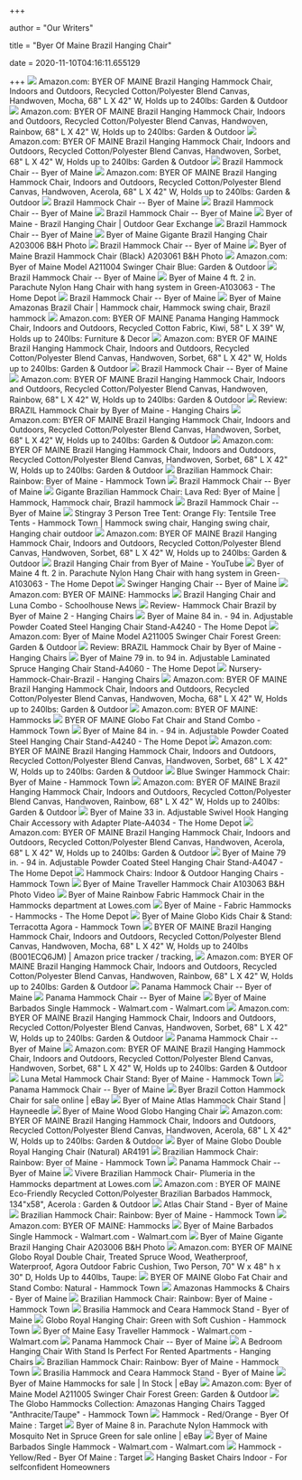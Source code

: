 +++
        
author = "Our Writers"
        
title = "Byer Of Maine Brazil Hanging Chair"
        
date = 2020-11-10T04:16:11.655129
        
+++
[ ![](https://images-na.ssl-images-amazon.com/images/I/810o2%2BF9pHL._AC_SY679_.jpg)](https://images-na.ssl-images-amazon.com/images/I/810o2%2BF9pHL._AC_SY679_.jpg) Amazon.com: BYER OF MAINE Brazil Hanging Hammock Chair, Indoors and  Outdoors, Recycled Cotton/Polyester Blend Canvas, Handwoven, Mocha, 68" L X  42" W, Holds up to 240lbs: Garden & Outdoor
[ ![](https://images-na.ssl-images-amazon.com/images/I/611yO2FnZ6L._AC_SY450_.jpg)](https://images-na.ssl-images-amazon.com/images/I/611yO2FnZ6L._AC_SY450_.jpg) Amazon.com: BYER OF MAINE Brazil Hanging Hammock Chair, Indoors and  Outdoors, Recycled Cotton/Polyester Blend Canvas, Handwoven, Rainbow, 68" L  X 42" W, Holds up to 240lbs: Garden & Outdoor
[ ![](https://images-na.ssl-images-amazon.com/images/I/61LrsJ8AESL._AC_SX466_.jpg)](https://images-na.ssl-images-amazon.com/images/I/61LrsJ8AESL._AC_SX466_.jpg) Amazon.com: BYER OF MAINE Brazil Hanging Hammock Chair, Indoors and  Outdoors, Recycled Cotton/Polyester Blend Canvas, Handwoven, Sorbet, 68" L  X 42" W, Holds up to 240lbs: Garden & Outdoor
[ ![](https://cdn.shopify.com/s/files/1/0301/7582/1963/products/brazil-hammock-chair-9_2048x.jpg?v=1591213774)](https://cdn.shopify.com/s/files/1/0301/7582/1963/products/brazil-hammock-chair-9_2048x.jpg?v=1591213774) Brazil Hammock Chair -- Byer of Maine
[ ![](https://images-na.ssl-images-amazon.com/images/I/81Fr8h6OY3L._AC_SY741_.jpg)](https://images-na.ssl-images-amazon.com/images/I/81Fr8h6OY3L._AC_SY741_.jpg) Amazon.com: BYER OF MAINE Brazil Hanging Hammock Chair, Indoors and  Outdoors, Recycled Cotton/Polyester Blend Canvas, Handwoven, Acerola, 68" L  X 42" W, Holds up to 240lbs: Garden & Outdoor
[ ![](https://cdn.shopify.com/s/files/1/0301/7582/1963/products/brazil-hammock-chair-12_2000x.jpg?v=1591213790)](https://cdn.shopify.com/s/files/1/0301/7582/1963/products/brazil-hammock-chair-12_2000x.jpg?v=1591213790) Brazil Hammock Chair -- Byer of Maine
[ ![](https://cdn.shopify.com/s/files/1/0301/7582/1963/products/brazil-hammock-chair-13_2048x.jpg?v=1591213795)](https://cdn.shopify.com/s/files/1/0301/7582/1963/products/brazil-hammock-chair-13_2048x.jpg?v=1591213795) Brazil Hammock Chair -- Byer of Maine
[ ![](https://cdn.shopify.com/s/files/1/0301/7582/1963/products/brazil-hammock-chair-6_2048x.jpg?v=1591213758)](https://cdn.shopify.com/s/files/1/0301/7582/1963/products/brazil-hammock-chair-6_2048x.jpg?v=1591213758) Brazil Hammock Chair -- Byer of Maine
[ ![](https://www.gearx.com/media/catalog/product/cache/1/image/1800x/040ec09b1e35df139433887a97daa66f/b/r/brazil_chair_sorbet_with_model_2-1.jpg)](https://www.gearx.com/media/catalog/product/cache/1/image/1800x/040ec09b1e35df139433887a97daa66f/b/r/brazil_chair_sorbet_with_model_2-1.jpg) Byer of Maine - Brazil Hanging Chair | Outdoor Gear Exchange
[ ![](https://cdn.shopify.com/s/files/1/0301/7582/1963/products/brazil-hammock-chair-10_2048x.jpg?v=1591213779)](https://cdn.shopify.com/s/files/1/0301/7582/1963/products/brazil-hammock-chair-10_2048x.jpg?v=1591213779) Brazil Hammock Chair -- Byer of Maine
[ ![](https://static.bhphoto.com/images/images2500x2500/1473267019_1277438.jpg)](https://static.bhphoto.com/images/images2500x2500/1473267019_1277438.jpg) Byer of Maine Gigante Brazil Hanging Chair A203006 B&H Photo
[ ![](https://cdn.shopify.com/s/files/1/0301/7582/1963/products/brazil-hammock-chair-15_2048x.jpg?v=1592945730)](https://cdn.shopify.com/s/files/1/0301/7582/1963/products/brazil-hammock-chair-15_2048x.jpg?v=1592945730) Brazil Hammock Chair -- Byer of Maine
[ ![](https://static.bhphoto.com/images/images2500x2500/1473332730_1277423.jpg)](https://static.bhphoto.com/images/images2500x2500/1473332730_1277423.jpg) Byer of Maine Brazil Hammock Chair (Black) A203061 B&H Photo
[ ![](https://images-na.ssl-images-amazon.com/images/I/41PR93MY3ML._AC_.jpg)](https://images-na.ssl-images-amazon.com/images/I/41PR93MY3ML._AC_.jpg) Amazon.com: Byer of Maine Model A211004 Swinger Chair Blue: Garden & Outdoor
[ ![](https://cdn.shopify.com/s/files/1/0301/7582/1963/products/brazil-hammock-chair-4_2048x.jpg?v=1592945712)](https://cdn.shopify.com/s/files/1/0301/7582/1963/products/brazil-hammock-chair-4_2048x.jpg?v=1592945712) Brazil Hammock Chair -- Byer of Maine
[ ![](https://images.homedepot-static.com/productImages/7bab7b2a-ce66-45c8-8685-bde5a98e25df/svn/byer-of-maine-hanging-chairs-a103063-64_1000.jpg)](https://images.homedepot-static.com/productImages/7bab7b2a-ce66-45c8-8685-bde5a98e25df/svn/byer-of-maine-hanging-chairs-a103063-64_1000.jpg) Byer of Maine 4 ft. 2 in. Parachute Nylon Hang Chair with hang system in  Green-A103063 - The Home Depot
[ ![](https://cdn.shopify.com/s/files/1/0301/7582/1963/products/brazil-hammock-chair-11_2048x.jpg?v=1591213785)](https://cdn.shopify.com/s/files/1/0301/7582/1963/products/brazil-hammock-chair-11_2048x.jpg?v=1591213785) Brazil Hammock Chair -- Byer of Maine
[ ![](https://i.pinimg.com/originals/23/90/22/23902245471fba96d583425fbf4def03.jpg)](https://i.pinimg.com/originals/23/90/22/23902245471fba96d583425fbf4def03.jpg) Byer of Maine Amazonas Brazil Chair | Hammock chair, Hammock swing chair, Brazil  hammock
[ ![](https://images-na.ssl-images-amazon.com/images/I/71leVjaeqjL._AC_SY879_.jpg)](https://images-na.ssl-images-amazon.com/images/I/71leVjaeqjL._AC_SY879_.jpg) Amazon.com: BYER OF MAINE Panama Hanging Hammock Chair, Indoors and  Outdoors, Recycled Cotton Fabric, Kiwi, 58" L X 39" W, Holds up to 240lbs:  Furniture & Decor
[ ![](https://images-na.ssl-images-amazon.com/images/I/818PMlbdErL._AC_SL1500_.jpg)](https://images-na.ssl-images-amazon.com/images/I/818PMlbdErL._AC_SL1500_.jpg) Amazon.com: BYER OF MAINE Brazil Hanging Hammock Chair, Indoors and  Outdoors, Recycled Cotton/Polyester Blend Canvas, Handwoven, Sorbet, 68" L  X 42" W, Holds up to 240lbs: Garden & Outdoor
[ ![](https://cdn.shopify.com/s/files/1/0301/7582/1963/products/brazil-hammock-chair-16_1200x.jpg?v=1591213813)](https://cdn.shopify.com/s/files/1/0301/7582/1963/products/brazil-hammock-chair-16_1200x.jpg?v=1591213813) Brazil Hammock Chair -- Byer of Maine
[ ![](https://images-na.ssl-images-amazon.com/images/I/81e6YrnfjIL._AC_SL1500_.jpg)](https://images-na.ssl-images-amazon.com/images/I/81e6YrnfjIL._AC_SL1500_.jpg) Amazon.com: BYER OF MAINE Brazil Hanging Hammock Chair, Indoors and  Outdoors, Recycled Cotton/Polyester Blend Canvas, Handwoven, Rainbow, 68" L  X 42" W, Holds up to 240lbs: Garden & Outdoor
[ ![](https://www.hanging-chairs.net/wp-content/uploads/2016/06/Hammock-Chair-Brazil-by-Amazonas-Byer-of-Maine-681x1024.jpg)](https://www.hanging-chairs.net/wp-content/uploads/2016/06/Hammock-Chair-Brazil-by-Amazonas-Byer-of-Maine-681x1024.jpg) Review: BRAZIL Hammock Chair by Byer of Maine - Hanging Chairs
[ ![](https://m.media-amazon.com/images/S/aplus-seller-content-images-us-east-1/ATVPDKIKX0DER/A1N368NUN8BSW6/080db919-4d24-4fdf-bc71-c64668dfce1f._CR143,652,714,714_PT0_SX300__.jpg)](https://m.media-amazon.com/images/S/aplus-seller-content-images-us-east-1/ATVPDKIKX0DER/A1N368NUN8BSW6/080db919-4d24-4fdf-bc71-c64668dfce1f._CR143,652,714,714_PT0_SX300__.jpg) Amazon.com: BYER OF MAINE Brazil Hanging Hammock Chair, Indoors and  Outdoors, Recycled Cotton/Polyester Blend Canvas, Handwoven, Sorbet, 68" L  X 42" W, Holds up to 240lbs: Garden & Outdoor
[ ![](https://m.media-amazon.com/images/S/aplus-seller-content-images-us-east-1/ATVPDKIKX0DER/A1N368NUN8BSW6/497d1f78-f11a-40d7-909d-6bf64be30308._CR13,0,551,551_PT0_SX300__.png)](https://m.media-amazon.com/images/S/aplus-seller-content-images-us-east-1/ATVPDKIKX0DER/A1N368NUN8BSW6/497d1f78-f11a-40d7-909d-6bf64be30308._CR13,0,551,551_PT0_SX300__.png) Amazon.com: BYER OF MAINE Brazil Hanging Hammock Chair, Indoors and  Outdoors, Recycled Cotton/Polyester Blend Canvas, Handwoven, Sorbet, 68" L  X 42" W, Holds up to 240lbs: Garden & Outdoor
[ ![](https://cdn.shopify.com/s/files/1/0657/1879/products/61pFj19u25L_873d85b1-3041-4e20-acea-9bd0ed6011d1_600x.jpg?v=1559729494)](https://cdn.shopify.com/s/files/1/0657/1879/products/61pFj19u25L_873d85b1-3041-4e20-acea-9bd0ed6011d1_600x.jpg?v=1559729494) Brazilian Hammock Chair: Rainbow: Byer of Maine - Hammock Town
[ ![](https://cdn.shopify.com/s/files/1/0301/7582/1963/products/brazil-hammock-chair-8_2048x.jpg?v=1591213769)](https://cdn.shopify.com/s/files/1/0301/7582/1963/products/brazil-hammock-chair-8_2048x.jpg?v=1591213769) Brazil Hammock Chair -- Byer of Maine
[ ![](https://i.pinimg.com/originals/f1/24/22/f12422320f4dc1b72076d36c85d7b8b2.jpg)](https://i.pinimg.com/originals/f1/24/22/f12422320f4dc1b72076d36c85d7b8b2.jpg) Gigante Brazilian Hammock Chair: Lava Red: Byer of Maine | Hammock, Hammock  chair, Brazil hammock
[ ![](https://cdn.shopify.com/s/files/1/0301/7582/1963/products/brazil-hammock-chair-14_2048x.jpg?v=1592945724)](https://cdn.shopify.com/s/files/1/0301/7582/1963/products/brazil-hammock-chair-14_2048x.jpg?v=1592945724) Brazil Hammock Chair -- Byer of Maine
[ ![](https://i.pinimg.com/474x/b6/79/ee/b679ee4d9db039bb7ed3c9dfaa39d950.jpg)](https://i.pinimg.com/474x/b6/79/ee/b679ee4d9db039bb7ed3c9dfaa39d950.jpg) Stingray 3 Person Tree Tent: Orange Fly: Tentsile Tree Tents - Hammock Town  | Hammock swing chair, Hanging swing chair, Hanging chair outdoor
[ ![](https://m.media-amazon.com/images/S/aplus-seller-content-images-us-east-1/ATVPDKIKX0DER/A1N368NUN8BSW6/358bef7d-8fed-4639-9032-2abfb7d71b53._CR50,0,300,300_PT0_SX300__.jpg)](https://m.media-amazon.com/images/S/aplus-seller-content-images-us-east-1/ATVPDKIKX0DER/A1N368NUN8BSW6/358bef7d-8fed-4639-9032-2abfb7d71b53._CR50,0,300,300_PT0_SX300__.jpg) Amazon.com: BYER OF MAINE Brazil Hanging Hammock Chair, Indoors and  Outdoors, Recycled Cotton/Polyester Blend Canvas, Handwoven, Sorbet, 68" L  X 42" W, Holds up to 240lbs: Garden & Outdoor
[ ![](https://i.ytimg.com/vi/vxogo0kualY/maxresdefault.jpg)](https://i.ytimg.com/vi/vxogo0kualY/maxresdefault.jpg) Brazil Hanging Chair from Byer of Maine - YouTube
[ ![](https://images.homedepot-static.com/productImages/ec206b08-dd1c-491b-a278-52daa9c12843/svn/byer-of-maine-hanging-chairs-a103063-c3_600.jpg)](https://images.homedepot-static.com/productImages/ec206b08-dd1c-491b-a278-52daa9c12843/svn/byer-of-maine-hanging-chairs-a103063-c3_600.jpg) Byer of Maine 4 ft. 2 in. Parachute Nylon Hang Chair with hang system in  Green-A103063 - The Home Depot
[ ![](http://cdn.shopify.com/s/files/1/0301/7582/1963/products/swinger-chair-3_600x.jpg?v=1591213663)](http://cdn.shopify.com/s/files/1/0301/7582/1963/products/swinger-chair-3_600x.jpg?v=1591213663) Swinger Hanging Chair -- Byer of Maine
[ ![](https://m.media-amazon.com/images/S/abs-image-upload-na/e/AmazonStores/ATVPDKIKX0DER/0f7a8374d465d80a7ac033846c2e4bfd.w3000.h2000._CR0%2C0%2C3000%2C2000_SX1500_.jpg)](https://m.media-amazon.com/images/S/abs-image-upload-na/e/AmazonStores/ATVPDKIKX0DER/0f7a8374d465d80a7ac033846c2e4bfd.w3000.h2000._CR0%2C0%2C3000%2C2000_SX1500_.jpg) Amazon.com: BYER OF MAINE: Hammocks
[ ![](https://schoolhousenews.com/wp-content/uploads/2020/06/451E9641-B39E-4ED8-87CF-0EC166298B60-hi.jpg)](https://schoolhousenews.com/wp-content/uploads/2020/06/451E9641-B39E-4ED8-87CF-0EC166298B60-hi.jpg) Brazil Hanging Chair and Luna Combo - Schoolhouse News
[ ![](https://www.hanging-chairs.net/wp-content/uploads/2016/06/Review-Hammock-Chair-Brazil-by-Byer-of-Maine-2-1.jpg)](https://www.hanging-chairs.net/wp-content/uploads/2016/06/Review-Hammock-Chair-Brazil-by-Byer-of-Maine-2-1.jpg) Review- Hammock Chair Brazil by Byer of Maine 2 - Hanging Chairs
[ ![](https://images.homedepot-static.com/productImages/25402f4c-ccdb-46a7-bcf8-f121fdf45085/svn/byer-of-maine-hammock-stands-a4240-64_1000.jpg)](https://images.homedepot-static.com/productImages/25402f4c-ccdb-46a7-bcf8-f121fdf45085/svn/byer-of-maine-hammock-stands-a4240-64_1000.jpg) Byer of Maine 84 in. - 94 in. Adjustable Powder Coated Steel Hanging Chair  Stand-A4240 - The Home Depot
[ ![](https://m.media-amazon.com/images/I/41K1RKXTZDL._AC_SS350_.jpg)](https://m.media-amazon.com/images/I/41K1RKXTZDL._AC_SS350_.jpg) Amazon.com: Byer of Maine Model A211005 Swinger Chair Forest Green: Garden  & Outdoor
[ ![](https://www.hanging-chairs.net/wp-content/uploads/2016/06/Hammock-Chair-Brazil-with-Stand-Amazonas-1024x629.jpg)](https://www.hanging-chairs.net/wp-content/uploads/2016/06/Hammock-Chair-Brazil-with-Stand-Amazonas-1024x629.jpg) Review: BRAZIL Hammock Chair by Byer of Maine - Hanging Chairs
[ ![](https://images.homedepot-static.com/productImages/a9637921-73e9-404f-a91f-970301ec510a/svn/byer-of-maine-hammock-stands-a4060-64_1000.jpg)](https://images.homedepot-static.com/productImages/a9637921-73e9-404f-a91f-970301ec510a/svn/byer-of-maine-hammock-stands-a4060-64_1000.jpg) Byer of Maine 79 in. to 94 in. Adjustable Laminated Spruce Hanging Chair  Stand-A4060 - The Home Depot
[ ![](https://www.hanging-chairs.net/wp-content/uploads/2018/04/Nursery-Hammock-Chair-Brazil.jpg)](https://www.hanging-chairs.net/wp-content/uploads/2018/04/Nursery-Hammock-Chair-Brazil.jpg) Nursery-Hammock-Chair-Brazil - Hanging Chairs
[ ![](https://m.media-amazon.com/images/I/71LB7KA7YEL._AC_SS350_.jpg)](https://m.media-amazon.com/images/I/71LB7KA7YEL._AC_SS350_.jpg) Amazon.com: BYER OF MAINE Brazil Hanging Hammock Chair, Indoors and  Outdoors, Recycled Cotton/Polyester Blend Canvas, Handwoven, Mocha, 68" L X  42" W, Holds up to 240lbs: Garden & Outdoor
[ ![](https://m.media-amazon.com/images/S/abs-image-upload-na/6/AmazonStores/ATVPDKIKX0DER/b0e99cf111f380feff756b73b1862d29.w1500.h1001._CR0%2C0%2C1500%2C1001_SX1500_.jpg)](https://m.media-amazon.com/images/S/abs-image-upload-na/6/AmazonStores/ATVPDKIKX0DER/b0e99cf111f380feff756b73b1862d29.w1500.h1001._CR0%2C0%2C1500%2C1001_SX1500_.jpg) Amazon.com: BYER OF MAINE: Hammocks
[ ![](https://cdn.shopify.com/s/files/1/0657/1879/products/globo_fat_chair_and_stand_2000x.jpg?v=1586519624)](https://cdn.shopify.com/s/files/1/0657/1879/products/globo_fat_chair_and_stand_2000x.jpg?v=1586519624) BYER OF MAINE Globo Fat Chair and Stand Combo - Hammock Town
[ ![](https://images.homedepot-static.com/productImages/a01fce12-00db-4dd6-b7c5-872952320cd7/svn/byer-of-maine-hammock-stands-a4240-c3_600.jpg)](https://images.homedepot-static.com/productImages/a01fce12-00db-4dd6-b7c5-872952320cd7/svn/byer-of-maine-hammock-stands-a4240-c3_600.jpg) Byer of Maine 84 in. - 94 in. Adjustable Powder Coated Steel Hanging Chair  Stand-A4240 - The Home Depot
[ ![](https://m.media-amazon.com/images/S/aplus-seller-content-images-us-east-1/ATVPDKIKX0DER/A1N368NUN8BSW6/99bef52b-9404-41c2-a921-eba2b43380b0._CR0,0,300,300_PT0_SX300__.jpg)](https://m.media-amazon.com/images/S/aplus-seller-content-images-us-east-1/ATVPDKIKX0DER/A1N368NUN8BSW6/99bef52b-9404-41c2-a921-eba2b43380b0._CR0,0,300,300_PT0_SX300__.jpg) Amazon.com: BYER OF MAINE Brazil Hanging Hammock Chair, Indoors and  Outdoors, Recycled Cotton/Polyester Blend Canvas, Handwoven, Sorbet, 68" L  X 42" W, Holds up to 240lbs: Garden & Outdoor
[ ![](https://cdn.shopify.com/s/files/1/0657/1879/products/41v3c1uyFXL_400x.jpg?v=1559209834)](https://cdn.shopify.com/s/files/1/0657/1879/products/41v3c1uyFXL_400x.jpg?v=1559209834) Blue Swinger Hammock Chair: Byer of Maine - Hammock Town
[ ![](https://m.media-amazon.com/images/I/71oEV7agUdL._AC_SS350_.jpg)](https://m.media-amazon.com/images/I/71oEV7agUdL._AC_SS350_.jpg) Amazon.com: BYER OF MAINE Brazil Hanging Hammock Chair, Indoors and  Outdoors, Recycled Cotton/Polyester Blend Canvas, Handwoven, Rainbow, 68" L  X 42" W, Holds up to 240lbs: Garden & Outdoor
[ ![](https://images.homedepot-static.com/productImages/ad081bc2-0e83-4a2b-ab75-6a2ee72ff9f4/svn/byer-of-maine-hammock-accessories-a4034-64_1000.jpg)](https://images.homedepot-static.com/productImages/ad081bc2-0e83-4a2b-ab75-6a2ee72ff9f4/svn/byer-of-maine-hammock-accessories-a4034-64_1000.jpg) Byer of Maine 33 in. Adjustable Swivel Hook Hanging Chair Accessory with  Adapter Plate-A4034 - The Home Depot
[ ![](https://m.media-amazon.com/images/S/aplus-seller-content-images-us-east-1/ATVPDKIKX0DER/A1N368NUN8BSW6/B073DJ3GKW/rypNUv3FRMKc._UX736_TTW__.jpg)](https://m.media-amazon.com/images/S/aplus-seller-content-images-us-east-1/ATVPDKIKX0DER/A1N368NUN8BSW6/B073DJ3GKW/rypNUv3FRMKc._UX736_TTW__.jpg) Amazon.com: BYER OF MAINE Brazil Hanging Hammock Chair, Indoors and  Outdoors, Recycled Cotton/Polyester Blend Canvas, Handwoven, Acerola, 68" L  X 42" W, Holds up to 240lbs: Garden & Outdoor
[ ![](https://images.homedepot-static.com/productImages/dc70fe87-ca13-4140-9cf6-33ff6d400cb6/svn/byer-of-maine-hammock-stands-a4047-64_1000.jpg)](https://images.homedepot-static.com/productImages/dc70fe87-ca13-4140-9cf6-33ff6d400cb6/svn/byer-of-maine-hammock-stands-a4047-64_1000.jpg) Byer of Maine 79 in. - 94 in. Adjustable Powder Coated Steel Hanging Chair  Stand-A4047 - The Home Depot
[ ![](https://cdn.shopify.com/s/files/1/0657/1879/products/41LtKQgw4aL_900x.jpg?v=1559224127)](https://cdn.shopify.com/s/files/1/0657/1879/products/41LtKQgw4aL_900x.jpg?v=1559224127) Hammock Chairs: Indoor & Outdoor Hanging Chairs - Hammock Town
[ ![](https://static.bhphoto.com/images/multiple_images/images2500x2500/1473271260_IMG_682335.jpg)](https://static.bhphoto.com/images/multiple_images/images2500x2500/1473271260_IMG_682335.jpg) Byer of Maine Traveller Hammock Chair A103063 B&H Photo Video
[ ![](http://mobileimages.lowes.com/product/converted/725406/725406203175_12039625.jpg?size=pdhi)](http://mobileimages.lowes.com/product/converted/725406/725406203175_12039625.jpg?size=pdhi) Byer of Maine Rainbow Fabric Hammock Chair in the Hammocks department at  Lowes.com
[ ![](https://images.homedepot-static.com/productImages/c583b703-e4d4-44dc-991e-7a109e35f1e8/svn/byer-of-maine-fabric-hammocks-a101860-64_400.jpg)](https://images.homedepot-static.com/productImages/c583b703-e4d4-44dc-991e-7a109e35f1e8/svn/byer-of-maine-fabric-hammocks-a101860-64_400.jpg) Byer of Maine - Fabric Hammocks - Hammocks - The Home Depot
[ ![](https://cdn.shopify.com/s/files/1/0657/1879/products/Globo_Chair_kids_red_2000x.jpg?v=1557146847)](https://cdn.shopify.com/s/files/1/0657/1879/products/Globo_Chair_kids_red_2000x.jpg?v=1557146847) Byer of Maine Globo Kids Chair & Stand: Terracotta Agora - Hammock Town
[ ![](https://charts.camelcamelcamel.com/us/B001ECQ6JM/new.png?force=1&zero=0&w=358&h=430&desired=false&legend=0&ilt=1&tp=all&fo=0&lang=en)](https://charts.camelcamelcamel.com/us/B001ECQ6JM/new.png?force=1&zero=0&w=358&h=430&desired=false&legend=0&ilt=1&tp=all&fo=0&lang=en) BYER OF MAINE Brazil Hanging Hammock Chair, Indoors and Outdoors, Recycled  Cotton/Polyester Blend Canvas, Handwoven, Mocha, 68" L X 42" W, Holds up to  240lbs (B001ECQ6JM) | Amazon price tracker / tracking,
[ ![](https://m.media-amazon.com/images/I/81MRVOURrQL._AC_UL400_.jpg)](https://m.media-amazon.com/images/I/81MRVOURrQL._AC_UL400_.jpg) Amazon.com: BYER OF MAINE Brazil Hanging Hammock Chair, Indoors and  Outdoors, Recycled Cotton/Polyester Blend Canvas, Handwoven, Rainbow, 68" L  X 42" W, Holds up to 240lbs: Garden & Outdoor
[ ![](https://cdn.shopify.com/s/files/1/0301/7582/1963/products/panama-hammock-chair-6_2048x.jpg?v=1591215738)](https://cdn.shopify.com/s/files/1/0301/7582/1963/products/panama-hammock-chair-6_2048x.jpg?v=1591215738) Panama Hammock Chair -- Byer of Maine
[ ![](https://cdn.shopify.com/s/files/1/0301/7582/1963/products/panama-hammock-chair-3_2048x.jpg?v=1592946562)](https://cdn.shopify.com/s/files/1/0301/7582/1963/products/panama-hammock-chair-3_2048x.jpg?v=1592946562) Panama Hammock Chair -- Byer of Maine
[ ![](https://i5.walmartimages.com/asr/399bf256-7b4b-4c30-9bd7-c2f4948edea1_1.bf6ded86acbe5ec3585a8b9e088e46f5.jpeg)](https://i5.walmartimages.com/asr/399bf256-7b4b-4c30-9bd7-c2f4948edea1_1.bf6ded86acbe5ec3585a8b9e088e46f5.jpeg) Byer of Maine Barbados Single Hammock - Walmart.com - Walmart.com
[ ![](https://m.media-amazon.com/images/I/81Hz5d42NEL._AC_SS350_.jpg)](https://m.media-amazon.com/images/I/81Hz5d42NEL._AC_SS350_.jpg) Amazon.com: BYER OF MAINE Brazil Hanging Hammock Chair, Indoors and  Outdoors, Recycled Cotton/Polyester Blend Canvas, Handwoven, Sorbet, 68" L  X 42" W, Holds up to 240lbs: Garden & Outdoor
[ ![](https://cdn.shopify.com/s/files/1/0301/7582/1963/products/panama-hammock-chair-7_2048x.jpg?v=1591215744)](https://cdn.shopify.com/s/files/1/0301/7582/1963/products/panama-hammock-chair-7_2048x.jpg?v=1591215744) Panama Hammock Chair -- Byer of Maine
[ ![](https://m.media-amazon.com/images/S/aplus-seller-content-images-us-east-1/ATVPDKIKX0DER/A1N368NUN8BSW6/68623f96-d740-4e20-80f0-6413c47ac93a._CR0,66,1292,388_PT0_SX600__.png)](https://m.media-amazon.com/images/S/aplus-seller-content-images-us-east-1/ATVPDKIKX0DER/A1N368NUN8BSW6/68623f96-d740-4e20-80f0-6413c47ac93a._CR0,66,1292,388_PT0_SX600__.png) Amazon.com: BYER OF MAINE Brazil Hanging Hammock Chair, Indoors and  Outdoors, Recycled Cotton/Polyester Blend Canvas, Handwoven, Sorbet, 68" L  X 42" W, Holds up to 240lbs: Garden & Outdoor
[ ![](https://cdn.shopify.com/s/files/1/0657/1879/products/luna-hammock-chair-stand_2000x.jpg?v=1559650210)](https://cdn.shopify.com/s/files/1/0657/1879/products/luna-hammock-chair-stand_2000x.jpg?v=1559650210) Luna Metal Hammock Chair Stand: Byer of Maine - Hammock Town
[ ![](https://cdn.shopify.com/s/files/1/0301/7582/1963/products/panama-hammock-chair-5_1200x.jpg?v=1591215733)](https://cdn.shopify.com/s/files/1/0301/7582/1963/products/panama-hammock-chair-5_1200x.jpg?v=1591215733) Panama Hammock Chair -- Byer of Maine
[ ![](https://i.ebayimg.com/images/g/VE0AAOSwuQxaVFKS/s-l225.jpg)](https://i.ebayimg.com/images/g/VE0AAOSwuQxaVFKS/s-l225.jpg) Byer Brazil Cotton Hammock Chair for sale online | eBay
[ ![](https://content.haycdn.com/mgen/master:BM027.jpg)](https://content.haycdn.com/mgen/master:BM027.jpg) Byer of Maine Atlas Hammock Chair Stand | Hayneedle
[ ![](https://jetimages.jetcdn.net/md5/df0a790dea928faf0480a05750fd6f70?odnBound=576)](https://jetimages.jetcdn.net/md5/df0a790dea928faf0480a05750fd6f70?odnBound=576) Byer of Maine Wood Globo Hanging Chair
[ ![](https://m.media-amazon.com/images/I/61NXjIhLwKL._AC_SS350_.jpg)](https://m.media-amazon.com/images/I/61NXjIhLwKL._AC_SS350_.jpg) Amazon.com: BYER OF MAINE Brazil Hanging Hammock Chair, Indoors and  Outdoors, Recycled Cotton/Polyester Blend Canvas, Handwoven, Acerola, 68" L  X 42" W, Holds up to 240lbs: Garden & Outdoor
[ ![](https://static.bhphoto.com/images/images2500x2500/1477931081_1277446.jpg)](https://static.bhphoto.com/images/images2500x2500/1477931081_1277446.jpg) Byer of Maine Globo Double Royal Hanging Chair (Natural) AR4191
[ ![](https://cdn.shopify.com/s/files/1/0657/1879/products/hanging-hammock-chair_900x.jpg?v=1579090542)](https://cdn.shopify.com/s/files/1/0657/1879/products/hanging-hammock-chair_900x.jpg?v=1579090542) Brazilian Hammock Chair: Rainbow: Byer of Maine - Hammock Town
[ ![](https://cdn.shopify.com/s/files/1/0301/7582/1963/products/panama-hammock-chair-berry_2048x.jpg?v=1592946551)](https://cdn.shopify.com/s/files/1/0301/7582/1963/products/panama-hammock-chair-berry_2048x.jpg?v=1592946551) Panama Hammock Chair -- Byer of Maine
[ ![](http://mobileimages.lowes.com/product/converted/100129/1001298530.jpg)](http://mobileimages.lowes.com/product/converted/100129/1001298530.jpg) Vivere Brazilian Hammock Chair- Plumeria in the Hammocks department at  Lowes.com
[ ![](https://images-na.ssl-images-amazon.com/images/I/81jO-DbefML._AC_SX450_.jpg)](https://images-na.ssl-images-amazon.com/images/I/81jO-DbefML._AC_SX450_.jpg) Amazon.com : BYER OF MAINE Eco-Friendly Recycled Cotton/Polyester Brazilian  Barbados Hammock, 134"x58", Acerola : Garden & Outdoor
[ ![](http://cdn.shopify.com/s/files/1/0301/7582/1963/products/atlas-chair-stand-2_2e861b21-b060-46cc-947b-e64a72d9d7d3_600x.jpg?v=1591215944)](http://cdn.shopify.com/s/files/1/0301/7582/1963/products/atlas-chair-stand-2_2e861b21-b060-46cc-947b-e64a72d9d7d3_600x.jpg?v=1591215944) Atlas Chair Stand - Byer of Maine
[ ![](https://cdn.shopify.com/s/files/1/0657/1879/products/81G6Zcu8J6L_900x.jpg?v=1579090530)](https://cdn.shopify.com/s/files/1/0657/1879/products/81G6Zcu8J6L_900x.jpg?v=1579090530) Brazilian Hammock Chair: Rainbow: Byer of Maine - Hammock Town
[ ![](https://m.media-amazon.com/images/I/61ZPx02wabL._AC_SX750_.jpg)](https://m.media-amazon.com/images/I/61ZPx02wabL._AC_SX750_.jpg) Amazon.com: BYER OF MAINE: Hammocks
[ ![](https://i5.walmartimages.com/asr/b27cb191-bc50-4fdb-9af6-d1a9cbbab687_1.8342f2b0755908bf984ef21cb9a1f62f.jpeg)](https://i5.walmartimages.com/asr/b27cb191-bc50-4fdb-9af6-d1a9cbbab687_1.8342f2b0755908bf984ef21cb9a1f62f.jpeg) Byer of Maine Barbados Single Hammock - Walmart.com - Walmart.com
[ ![](https://static.bhphoto.com/images/multiple_images/images2500x2500/1473267614_IMG_682260.jpg)](https://static.bhphoto.com/images/multiple_images/images2500x2500/1473267614_IMG_682260.jpg) Byer of Maine Gigante Brazil Hanging Chair A203006 B&H Photo
[ ![](https://m.media-amazon.com/images/I/81LUeTSjHEL._AC_SS350_.jpg)](https://m.media-amazon.com/images/I/81LUeTSjHEL._AC_SS350_.jpg) Amazon.com: BYER OF MAINE Globo Royal Double Chair, Treated Spruce Wood,  Weatherproof, Waterproof, Agora Outdoor Fabric Cushion, Two Person, 70" W x  48" h x 30" D, Holds Up to 440lbs, Taupe:
[ ![](https://cdn.shopify.com/s/files/1/0657/1879/products/globo_fat_chair_and_stand_natural_2000x.jpg?v=1586519825)](https://cdn.shopify.com/s/files/1/0657/1879/products/globo_fat_chair_and_stand_natural_2000x.jpg?v=1586519825) BYER OF MAINE Globo Fat Chair and Stand Combo: Natural - Hammock Town
[ ![](https://cdn.shopify.com/s/files/1/0301/7582/1963/products/belize-chair-red_2000x.jpg?v=1591215946)](https://cdn.shopify.com/s/files/1/0301/7582/1963/products/belize-chair-red_2000x.jpg?v=1591215946) Amazonas Hammocks & Chairs - Byer of Maine
[ ![](https://cdn.shopify.com/s/files/1/0657/1879/products/hammock_chair_beige_900x.jpg?v=1587115577)](https://cdn.shopify.com/s/files/1/0657/1879/products/hammock_chair_beige_900x.jpg?v=1587115577) Brazilian Hammock Chair: Rainbow: Byer of Maine - Hammock Town
[ ![](https://cdn.shopify.com/s/files/1/0301/7582/1963/products/brasilia-hammock-and-ceara-hammock-stand_978x.jpg?v=1591215910)](https://cdn.shopify.com/s/files/1/0301/7582/1963/products/brasilia-hammock-and-ceara-hammock-stand_978x.jpg?v=1591215910) Brasilia Hammock and Ceara Hammock Stand - Byer of Maine
[ ![](https://cdn.shopify.com/s/files/1/0657/1879/products/51pd3p5mpXL_600x.jpg?v=1556883922)](https://cdn.shopify.com/s/files/1/0657/1879/products/51pd3p5mpXL_600x.jpg?v=1556883922) Globo Royal Hanging Chair: Green with Soft Cushion - Hammock Town
[ ![](https://i5.walmartimages.com/asr/174a6efc-e6d7-4408-9cb8-d519f808cfa4_1.cfaa856e90204da7bdc9e5f4490fea0d.jpeg)](https://i5.walmartimages.com/asr/174a6efc-e6d7-4408-9cb8-d519f808cfa4_1.cfaa856e90204da7bdc9e5f4490fea0d.jpeg) Byer of Maine Easy Traveller Hammock - Walmart.com - Walmart.com
[ ![](https://cdn.shopify.com/s/files/1/0301/7582/1963/products/panama-hammock-chair-4_2048x.jpg?v=1591215727)](https://cdn.shopify.com/s/files/1/0301/7582/1963/products/panama-hammock-chair-4_2048x.jpg?v=1591215727) Panama Hammock Chair -- Byer of Maine
[ ![](https://www.hanging-chairs.net/wp-content/uploads/2019/11/circle-hanging-chair-with-stand-beutiful-desing-for-bedroom-affordable.jpg)](https://www.hanging-chairs.net/wp-content/uploads/2019/11/circle-hanging-chair-with-stand-beutiful-desing-for-bedroom-affordable.jpg) A Bedroom Hanging Chair With Stand Is Perfect For Rented Apartments - Hanging  Chairs
[ ![](https://cdn.shopify.com/s/files/1/0657/1879/products/hammock_chair_coffee_900x.jpg?v=1587114977)](https://cdn.shopify.com/s/files/1/0657/1879/products/hammock_chair_coffee_900x.jpg?v=1587114977) Brazilian Hammock Chair: Rainbow: Byer of Maine - Hammock Town
[ ![](https://cdn.shopify.com/s/files/1/0301/7582/1963/products/brasilia-hammock-and-ceara-hammock-stand-2_2000x.jpg?v=1591215874)](https://cdn.shopify.com/s/files/1/0301/7582/1963/products/brasilia-hammock-and-ceara-hammock-stand-2_2000x.jpg?v=1591215874) Brasilia Hammock and Ceara Hammock Stand - Byer of Maine
[ ![](https://i.ebayimg.com/thumbs/images/g/awMAAOSww41e-Mz4/s-l225.jpg)](https://i.ebayimg.com/thumbs/images/g/awMAAOSww41e-Mz4/s-l225.jpg) Byer of Maine Hammocks for sale | In Stock | eBay
[ ![](https://m.media-amazon.com/images/S/aplus-seller-content-images-us-east-1/ATVPDKIKX0DER/A1N368NUN8BSW6/19b78dd5-a1d4-41a9-8e2d-844dfa4ec7d4._CR0,158,342,342_PT0_SX300__.jpg)](https://m.media-amazon.com/images/S/aplus-seller-content-images-us-east-1/ATVPDKIKX0DER/A1N368NUN8BSW6/19b78dd5-a1d4-41a9-8e2d-844dfa4ec7d4._CR0,158,342,342_PT0_SX300__.jpg) Amazon.com: Byer of Maine Model A211005 Swinger Chair Forest Green: Garden  & Outdoor
[ ![](https://cdn.shopify.com/s/files/1/0657/1879/products/Inkedbyer_of_maine_globo_lounger_2000x.jpg?v=1587474834)](https://cdn.shopify.com/s/files/1/0657/1879/products/Inkedbyer_of_maine_globo_lounger_2000x.jpg?v=1587474834) The Globo Hammocks Collection: Amazonas Hanging Chairs Tagged  "Anthracite/Taupe" - Hammock Town
[ ![](https://target.scene7.com/is/image/Target/GUEST_3a00f582-06f4-4ceb-8b3f-d06360a77227?wid=488&hei=488&fmt=pjpeg)](https://target.scene7.com/is/image/Target/GUEST_3a00f582-06f4-4ceb-8b3f-d06360a77227?wid=488&hei=488&fmt=pjpeg) Hammock - Red/Orange - Byer Of Maine : Target
[ ![](https://i.ebayimg.com/images/g/KmoAAOSwf2dfD~6C/s-l640.jpg)](https://i.ebayimg.com/images/g/KmoAAOSwf2dfD~6C/s-l640.jpg) Byer of Maine 8 in. Parachute Nylon Hammock with Mosquito Net in Spruce  Green for sale online | eBay
[ ![](https://i5.walmartimages.com/asr/1a9589e7-d955-44ce-b327-27cd60ccbba1_1.54dd943c1356d4f8a47a88d6330cbc9c.jpeg?odnWidth=612&odnHeight=612&odnBg=ffffff)](https://i5.walmartimages.com/asr/1a9589e7-d955-44ce-b327-27cd60ccbba1_1.54dd943c1356d4f8a47a88d6330cbc9c.jpeg?odnWidth=612&odnHeight=612&odnBg=ffffff) Byer of Maine Barbados Single Hammock - Walmart.com - Walmart.com
[ ![](https://target.scene7.com/is/image/Target/GUEST_9b34ea58-7e25-4362-880f-cae6653fafb6)](https://target.scene7.com/is/image/Target/GUEST_9b34ea58-7e25-4362-880f-cae6653fafb6) Hammock - Yellow/Red - Byer Of Maine : Target
[ ![](https://www.hanging-chairs.net/wp-content/uploads/2019/06/Globo-Double-Natura-Hanging-Chair-for-Two-Person-Wooden-1024x1024.jpg)](https://www.hanging-chairs.net/wp-content/uploads/2019/06/Globo-Double-Natura-Hanging-Chair-for-Two-Person-Wooden-1024x1024.jpg) Hanging Basket Chairs Indoor - For selfconfident Homeowners
